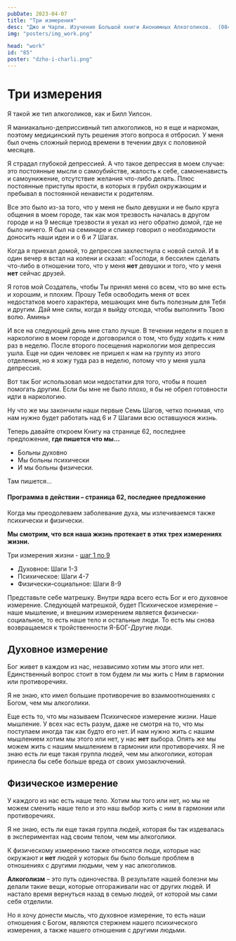 ```yaml
---
pubDate: 2023-04-07
title: "Три измерения"
desc: "Джо и Чарли. Изучение Большой книги Анонимных Алкоголиков.  (084)"
img: "posters/img_work.png"

head: "work"
id: "85"
poster: "dzho-i-charli.png"
---
```


# Три измерения

Я такой же тип алкоголиков, как и Билл Уилсон.

Я маниакально-деприссивный тип алкоголиков, но я еще и наркоман, поэтому медицинский путь решения этого вопроса я отбросил. У меня был очень сложный период времени в течении двух с половиной месяцев.

Я страдал глубокой депрессией. А что такое депрессия в моем случае: это постоянные мысли о самоубийстве, жалость к себе, самоненависть и самоунижение, отсутствие желания что-либо делать. Плюс постоянные приступы ярости, в которых я грубил окружающим и пребывал в постоянной ненависти к родителям.

Все это было из-за того, что у меня не было девушки и не было круга общения в моем городе, так как моя трезвость началась в другом городе и на 9 месяце трезвости я уехал из него обратно домой, где не было ничего. Я был на семинаре и спикер говорил о необходимости доносить наши идеи и о 6 и 7 Шагах.

Когда я приехал домой, то депрессия захлестнула с новой силой. И в один вечер я встал на колени и сказал: «Господи, я бессилен сделать что-либо в отношении того, что у меня **нет** девушки и того, что у меня **нет** сейчас друзей.

Я готов мой Создатель, чтобы Ты принял меня со всем, что во мне есть и хорошим, и плохим. Прошу Тебя освободить меня от всех недостатков моего характера, мешающих мне быть полезным для Тебя и другим. Дай мне силы, когда я выйду отсюда, чтобы выполнить Твою волю. Аминь»

И все на следующий день мне стало лучше. В течении недели я пошел в наркологию в моем городе и договорился о том, что буду ходить к ним раз в неделю. После второго посещения наркологии моя депрессия ушла. Еще ни один человек не пришел к нам на группу из этого отделения, но я хожу туда раз в неделю, потому что у меня ушла депрессия.

Вот так Бог использовал мои недостатки для того, чтобы я пошел помогать другим. Если бы мне не было плохо, я бы не обрел готовности идти в наркологию.

Ну что же мы закончили наши первые Семь Шагов, четко понимая, что нам нужно будет работать над 6 и 7 Шагами всю оставшуюся жизнь.

Теперь давайте откроем Книгу на странице 62, последнее предложение, **где пишется что мы…**

- Больны духовно
- Мы больны психически
- И мы больны физически.

Там пишется…

#### Программа в действии – страница 62, последнее предложение

Когда мы преодолеваем заболевание духа, мы излечиваемся также психически и физически.

**Мы смотрим, что вся наша жизнь протекает в этих трех измерениях жизни.**

Три измерения жизни - <u>шаг 1 по 9</u>

- Духовное: Шаги 1-3
- Психическое: Шаги 4-7
- Физически–социальное: Шаги 8-9

Представьте себе матрешку. Внутри ядра всего есть Бог и его духовное измерение. Следующей матрешкой, будет Психическое измерение – наше мышление, и внешним измерением является физически-социальное, то есть наше тело и остальные люди. То есть мы снова возвращаемся к тройственности Я-БОГ-Другие люди.

## Духовное измерение

Бог живет в каждом из нас, независимо хотим мы этого или нет. Единственный вопрос стоит в том будем ли мы жить с Ним в гармонии или противоречиях.

Я не знаю, кто имел большие противоречие во взаимоотношениях с Богом, чем мы алкоголики.

Еще есть то, что мы называем Психическое измерение жизни. Наше мышление. У всех нас есть разум, даже не смотря на то, что мы поступаем иногда так как будто его нет. И нам нужно жить с нашим мышлением хотим мы этого или нет, у нас **нет** выбора. Опять же мы можем жить с нашим мышлением в гармонии или противоречиях.
Я не знаю есть ли еще такая группа людей, чем мы алкоголики, которая принесла бы себе больше вреда от своих умозаключений.

## Физическое измерение

У каждого из нас есть наше тело. Хотим мы того или нет, но мы не можем сменить наше тело и это наш выбор жить с ним в гармонии или противоречиях.

Я не знаю, есть ли еще такая группа людей, которая бы так издевалась в экспериментах над своим телом, чем мы алкоголики.

К физическому измерению также относятся люди, которые нас окружают и **нет** людей у которых бы было больше проблем в отношениях с другими людьми, чем у нас алкоголиков.

**Алкоголизм** – это путь одиночества. В результате нашей болезни мы делали такие вещи, которые отгораживали нас от других людей. И настало время вернуться назад в семью людей, от которой мы сами себя отделили.

Но я хочу донести мысль, что духовное измерение, то есть наши отношения с Богом, являются стержнем нашего психического измерения, а также нашего отношения с другими людьми.
